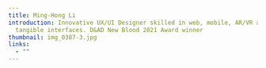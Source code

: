```yaml
---
title: Ming-Hong Li
introduction: Innovative UX/UI Designer skilled in web, mobile, AR/VR and
  tangible interfaces. D&AD New Blood 2021 Award winner
thumbnail: img_0387-3.jpg
links:
  - ""
---
```

